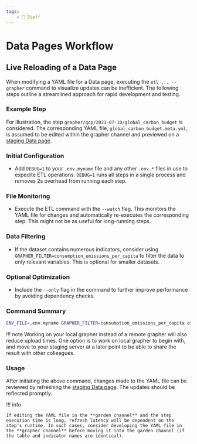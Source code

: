 ```yaml
---
tags:
    - 👷 Staff
---
```

# Data Pages Workflow

## Live Reloading of a Data Page

When modifying a YAML file for a Data page, executing the `etl ... --grapher` command to visualize updates can be inefficient. The following steps outline a streamlined approach for rapid development and testing.

### Example Step
For illustration, the step `grapher/gcp/2023-07-10/global_carbon_budget` is considered. The corresponding YAML file, `global_carbon_budget.meta.yml`, is assumed to be edited within the grapher channel and previewed on a [staging Data page](http://staging-site-mojmir/admin/datapage-preview/738081).

### Initial Configuration
- Add `DEBUG=1` to your `.env.myname` file and any other `.env.*` files in use to expedite ETL operations. `DEBUG=1` runs all steps in a single process and removes 2s overhead from running each step.

### File Monitoring
- Execute the ETL command with the `--watch` flag. This monitors the YAML file for changes and automatically re-executes the corresponding step. This might not be as useful for long-running steps.

### Data Filtering
- If the dataset contains numerous indicators, consider using `GRAPHER_FILTER=consumption_emissions_per_capita` to filter the data to only relevant variables. This is optional for smaller datasets.

### Optional Optimization
- Include the `--only` flag in the command to further improve performance by avoiding dependency checks.

### Command Summary
```bash
ENV_FILE=.env.myname GRAPHER_FILTER=consumption_emissions_per_capita etl grapher/gcp/2023-07-10/global_carbon_budget --grapher --watch --only
```
!!! note
    Working on your local grapher instead of a remote grapher will also reduce upload times. One option is to work on local grapher to begin with, and move to your staging server at a later point to be able to share the result with other colleagues.

### Usage
After initiating the above command, changes made to the YAML file can be reviewed by refreshing the [staging Data page](http://staging-site-mojmir/admin/datapage-preview/738081). The updates should be reflected promptly.

!!! info

    If editing the YAML file in the **garden channel** and the step execution time is long, refresh latency will be dependent on the step's runtime. In such cases, consider developing the YAML file in the **grapher channel** before moving it into the garden channel (if the table and indicator names are identical).
